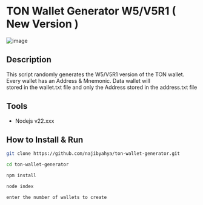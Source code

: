 # TON Wallet Generator W5/V5R1 ( New Version )
![image](https://github.com/user-attachments/assets/cc7a9444-0ced-4dd7-a1c9-7fe183f64c25)

## Description
This script randomly generates the W5/V5R1 version of the TON wallet.    
Every wallet has an Address & Mnemonic. Data wallet will     
stored in the wallet.txt file and only the Address
stored in the address.txt file

## Tools
- Nodejs v22.xxx

## How to Install & Run
```bash
git clone https://github.com/najibyahya/ton-wallet-generator.git
```
```bash
cd ton-wallet-generator
```
```bash
npm install
```
```bash
node index
```
```bash
enter the number of wallets to create
```

